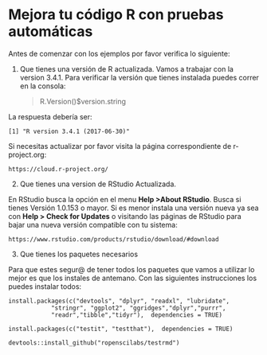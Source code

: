 # Mejora tu código R con pruebas automáticas

Antes de comenzar con los ejemplos por favor verifica lo siguiente:

1. Que tienes una versión de R actualizada. Vamos a trabajar con la version 3.4.1. 
Para verificar la versión que tienes instalada puedes correr en la consola:

    > R.Version()$version.string

La respuesta debería ser:

    [1] "R version 3.4.1 (2017-06-30)"

Si necesitas actualizar por favor visita la página correspondiente de r-project.org:

    https://cloud.r-project.org/


2. Que tienes una version de RStudio Actualizada. 

En RStudio busca la opción en el menu **Help >About RStudio**. Busca si tienes Versión 1.0.153 o mayor.
Si es menor instala una versión nueva ya sea con **Help > Check for Updates** o visitando las páginas de RStudio para bajar una nueva versión compatible con tu sistema:

    https://www.rstudio.com/products/rstudio/download/#download


3. Que tienes los paquetes necesarios 

Para que estes segur@ de tener todos los paquetes que vamos a utilizar lo mejor es que los instales de antemano. Con las siguientes instrucciones los puedes instalar todos:

    install.packages(c("devtools", "dplyr", "readxl", "lubridate", 
                "stringr", "ggplot2", "ggridges","dplyr","purrr",
                "readr","tibble","tidyr"),  dependencies = TRUE)
                
    install.packages(c("testit", "testthat"),  dependencies = TRUE)
    
    devtools::install_github("ropenscilabs/testrmd")
